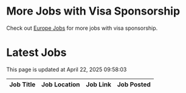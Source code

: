 # More Jobs with Visa Sponsorship

Check out [Europe Jobs](https://github.com/sureshparimi/europejobs#latest-jobs) for more jobs with visa sponsorship.

# Latest Jobs

This page is updated at April 22, 2025 09:58:03

| Job Title | Job Location | Job Link | Job Posted |
| --- | --- | --- | --- |
